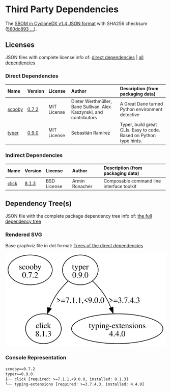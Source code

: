 # Third Party Dependencies

<!--[[[fill sbom_sha256()]]]-->
The [SBOM in CycloneDX v1.4 JSON format](https://git.sr.ht/~sthagen/pilli/blob/default/sbom/cdx.json) with SHA256 checksum ([560dc893 ...](https://git.sr.ht/~sthagen/pilli/blob/default/sbom/cdx.json.sha256 "sha256:560dc893609e272b971718414695fff3e58e48797ab14db9cb518b852f6b7295")).
<!--[[[end]]] (checksum: 60712d056ecb55532cfa4ac292ca8b97)-->
## Licenses 

JSON files with complete license info of: [direct dependencies](direct-dependency-licenses.json) | [all dependencies](all-dependency-licenses.json)

### Direct Dependencies

<!--[[[fill direct_dependencies_table()]]]-->
| Name                                             | Version                                         | License     | Author                                                              | Description (from packaging data)                                  |
|:-------------------------------------------------|:------------------------------------------------|:------------|:--------------------------------------------------------------------|:-------------------------------------------------------------------|
| [scooby](https://github.com/banesullivan/scooby) | [0.7.2](https://pypi.org/project/scooby/0.7.2/) | MIT License | Dieter Werthmüller, Bane Sullivan, Alex Kaszynski, and contributors | A Great Dane turned Python environment detective                   |
| [typer](https://github.com/tiangolo/typer)       | [0.9.0](https://pypi.org/project/typer/0.9.0/)  | MIT License | Sebastián Ramírez                                                   | Typer, build great CLIs. Easy to code. Based on Python type hints. |
<!--[[[end]]] (checksum: d1f5c99e95b0e1cff426fbd7c92ae7a7)-->

### Indirect Dependencies

<!--[[[fill indirect_dependencies_table()]]]-->
| Name                                          | Version                                        | License     | Author         | Description (from packaging data)         |
|:----------------------------------------------|:-----------------------------------------------|:------------|:---------------|:------------------------------------------|
| [click](https://palletsprojects.com/p/click/) | [8.1.3](https://pypi.org/project/click/8.1.3/) | BSD License | Armin Ronacher | Composable command line interface toolkit |
<!--[[[end]]] (checksum: dc3a866a7aa3332404bde3da87727cb9)-->

## Dependency Tree(s)

JSON file with the complete package dependency tree info of: [the full dependency tree](package-dependency-tree.json)

### Rendered SVG

Base graphviz file in dot format: [Trees of the direct dependencies](package-dependency-tree.dot.txt)

<img src="./package-dependency-tree.svg" alt="Trees of the direct dependencies" title="Trees of the direct dependencies"/>

### Console Representation

<!--[[[fill dependency_tree_console_text()]]]-->
````console
scooby==0.7.2
typer==0.9.0
├── click [required: >=7.1.1,<9.0.0, installed: 8.1.3]
└── typing-extensions [required: >=3.7.4.3, installed: 4.4.0]
````
<!--[[[end]]] (checksum: 268ef3b9765541d994e5d3f443e60a1d)-->

